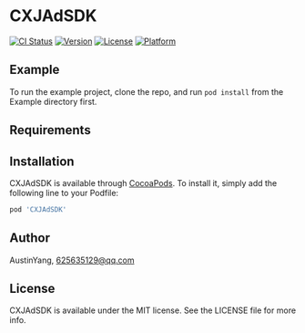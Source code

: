 # CXJAdSDK

[![CI Status](https://img.shields.io/travis/AustinYang/CXJAdSDK.svg?style=flat)](https://travis-ci.org/AustinYang/CXJAdSDK)
[![Version](https://img.shields.io/cocoapods/v/CXJAdSDK.svg?style=flat)](https://cocoapods.org/pods/CXJAdSDK)
[![License](https://img.shields.io/cocoapods/l/CXJAdSDK.svg?style=flat)](https://cocoapods.org/pods/CXJAdSDK)
[![Platform](https://img.shields.io/cocoapods/p/CXJAdSDK.svg?style=flat)](https://cocoapods.org/pods/CXJAdSDK)

## Example

To run the example project, clone the repo, and run `pod install` from the Example directory first.

## Requirements

## Installation

CXJAdSDK is available through [CocoaPods](https://cocoapods.org). To install
it, simply add the following line to your Podfile:

```ruby
pod 'CXJAdSDK'
```

## Author

AustinYang, 625635129@qq.com

## License

CXJAdSDK is available under the MIT license. See the LICENSE file for more info.
